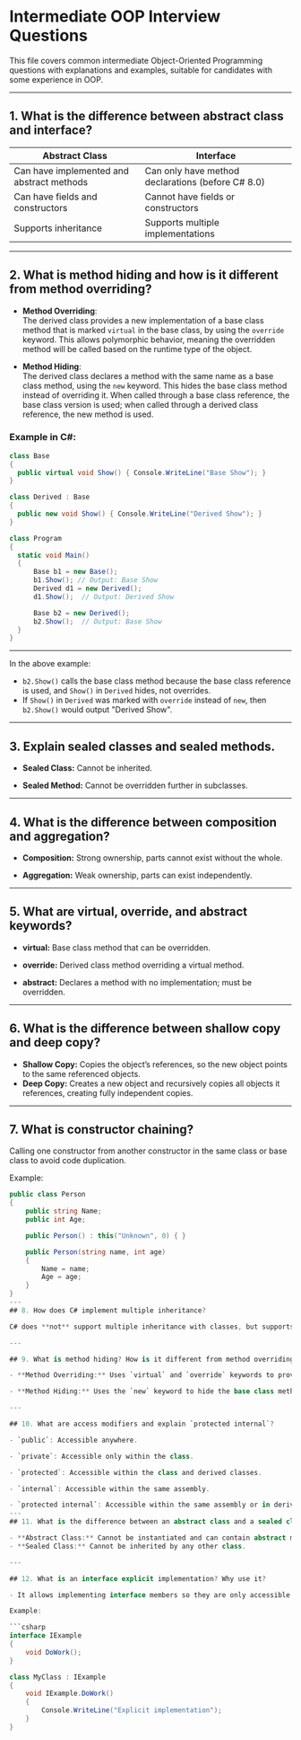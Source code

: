 # Intermediate OOP Interview Questions

This file covers common intermediate Object-Oriented Programming questions with explanations and examples, suitable for candidates with some experience in OOP.

---

## 1. What is the difference between **abstract class** and **interface**?

| Abstract Class                      | Interface                             |
|-----------------------------------|-------------------------------------|
| Can have implemented and abstract methods | Can only have method declarations (before C# 8.0) |
| Can have fields and constructors  | Cannot have fields or constructors  |
| Supports inheritance              | Supports multiple implementations   |

---

## 2. What is **method hiding** and how is it different from **method overriding**?

- **Method Overriding**:  
  The derived class provides a new implementation of a base class method that is marked `virtual` in the base class, by using the `override` keyword. This allows polymorphic behavior, meaning the overridden method will be called based on the runtime type of the object.

- **Method Hiding**:  
  The derived class declares a method with the same name as a base class method, using the `new` keyword. This hides the base class method instead of overriding it. When called through a base class reference, the base class version is used; when called through a derived class reference, the new method is used.

### Example in C#:

```csharp
class Base
{
  public virtual void Show() { Console.WriteLine("Base Show"); }
}

class Derived : Base
{
  public new void Show() { Console.WriteLine("Derived Show"); }
}

class Program
{
  static void Main()
  {
      Base b1 = new Base();
      b1.Show(); // Output: Base Show
      Derived d1 = new Derived();
      d1.Show();  // Output: Derived Show

      Base b2 = new Derived();
      b2.Show();  // Output: Base Show
  }
}
```
---
In the above example:

- `b2.Show()` calls the base class method because the base class reference is used, and `Show()` in `Derived` hides, not overrides.
- If `Show()` in `Derived` was marked with `override` instead of `new`, then `b2.Show()` would output "Derived Show".

---
## 3. Explain sealed classes and sealed methods.

- **Sealed Class:** Cannot be inherited.

- **Sealed Method:** Cannot be overridden further in subclasses.

---

## 4. What is the difference between composition and aggregation?

- **Composition:** Strong ownership, parts cannot exist without the whole.

- **Aggregation:** Weak ownership, parts can exist independently.

---

## 5. What are virtual, override, and abstract keywords?

- **virtual:** Base class method that can be overridden.

- **override:** Derived class method overriding a virtual method.

- **abstract:** Declares a method with no implementation; must be overridden.
---
## 6. What is the difference between shallow copy and deep copy?

- **Shallow Copy:** Copies the object’s references, so the new object points to the same referenced objects.
- **Deep Copy:** Creates a new object and recursively copies all objects it references, creating fully independent copies.

---

## 7. What is constructor chaining?

Calling one constructor from another constructor in the same class or base class to avoid code duplication.

Example:

```csharp
public class Person
{
    public string Name;
    public int Age;

    public Person() : this("Unknown", 0) { }

    public Person(string name, int age)
    {
        Name = name;
        Age = age;
    }
}
---
## 8. How does C# implement multiple inheritance?

C# does **not** support multiple inheritance with classes, but supports it through **interfaces**.

---

## 9. What is method hiding? How is it different from method overriding?

- **Method Overriding:** Uses `virtual` and `override` keywords to provide a new implementation for a base class method.

- **Method Hiding:** Uses the `new` keyword to hide the base class method without overriding it.

---

## 10. What are access modifiers and explain `protected internal`?

- `public`: Accessible anywhere.

- `private`: Accessible only within the class.

- `protected`: Accessible within the class and derived classes.

- `internal`: Accessible within the same assembly.

- `protected internal`: Accessible within the same assembly or in derived classes.
---
## 11. What is the difference between an abstract class and a sealed class?

- **Abstract Class:** Cannot be instantiated and can contain abstract methods that must be implemented by derived classes.
- **Sealed Class:** Cannot be inherited by any other class.

---

## 12. What is an interface explicit implementation? Why use it?

- It allows implementing interface members so they are only accessible through the interface, not the class instance directly.

Example:

```csharp
interface IExample
{
    void DoWork();
}

class MyClass : IExample
{
    void IExample.DoWork()
    {
        Console.WriteLine("Explicit implementation");
    }
}
```
